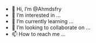 - 👋 Hi, I’m @Ahmdsfry
- 👀 I’m interested in ...
- 🌱 I’m currently learning ...
- 💞️ I’m looking to collaborate on ...
- 📫 How to reach me ...

<!---
Ahmdsfry/Ahmdsfry is a ✨ special ✨ repository because its `README.md` (this file) appears on your GitHub profile.
You can click the Preview link to take a look at your changes.
--->
